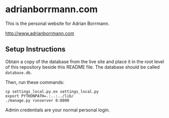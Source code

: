 adrianborrmann.com
==================

This is the personal website for Adrian Borrmann.

<http://www.adrianborrmann.com>

Setup Instructions
------------------

Obtain a copy of the database from the live site and place it in the root level of this repository beside this README file. The database should be called `database.db`.

Then, run these commands:

    cp settings_local.py.ex settings_local.py
    export PYTHONPATH=.:..:../lib/
    ./manage.py runserver 0:8000

Admin credentials are your normal personal login.
